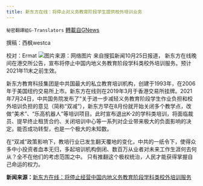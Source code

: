 ```yaml
---
title: 新东方在线：将停止对义务教育阶段学生提供校外培训业务
---
```

`秘密翻譯組G-Translators` [轉載自GNews](https://gnews.org/zh-hans/1617586/)

撰稿：西枫westca

校对：Ermat
![](https://assets.gnews.org/wp-content/uploads/2021/10/unnamed-14.jpg)图片来源：网络图片
来自搜狐新闻10月25日报道， 新东方在线晚间在港交所公告，宣布将停止中国内地义务教育阶段学科类校外培训服务。预计2021年11末之前生效。

新东方教育科技集团是中共国最大的私立教育培训机构，创建于1993年，在2006年于美国纽约交易所上市。新东方在线则在2019年3月于香港交易所挂牌。2021年7月24日，中共国务院发布了“关于进一步减轻义务教育阶段学生作业负担和校外培训负担的意见（简称“双减”），新东方早在8月份就开始关闭多个教学点，改做“美术”、“乐高机器人”等培训项目。此时宣布退出K-2的学科类培训，将面临裁员、提早终止租赁合约、关闭培训中心等一系列对企业带来极大的负面影响的决定。能否成功转型，也是一个极大的未知数。

在“双减”政策影响下，教培行业已发生翻天覆地的变化，中共的一纸令下，使得众多中小投资者血本无归，多起培训机构倒闭、数百万从业者对未来工作生涯何去何从？全不在他们的考虑范围之中。 只有推翻这个极权统治，人民才能获得掌握自己命运的权力。

**新闻来源：**[新东方在线：将停止经营中国内地义务教育阶段学科类校外培训服务](https://www.sohu.com/a/497209097_115479)

